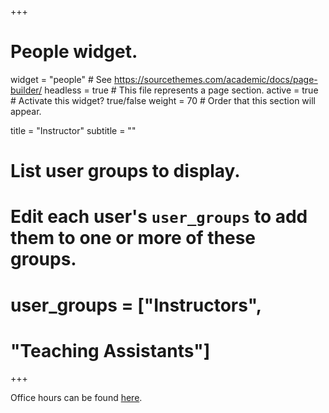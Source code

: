 +++
# People widget.
widget = "people"  # See https://sourcethemes.com/academic/docs/page-builder/
headless = true  # This file represents a page section.
active = true  # Activate this widget? true/false
weight = 70  # Order that this section will appear.

title = "Instructor"
subtitle = ""

# List user groups to display.
#   Edit each user's `user_groups` to add them to one or more of these groups.
# user_groups = ["Instructors",
#                "Teaching Assistants"]
+++

Office hours can be found [here](/officehours).